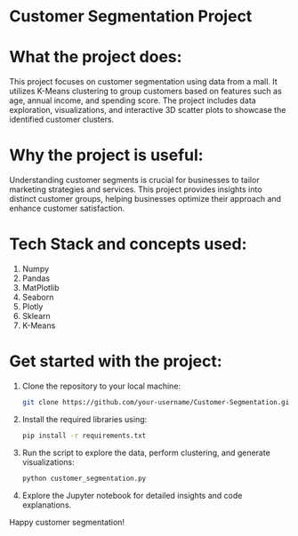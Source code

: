 # Customer Segmentation Project

# What the project does:
This project focuses on customer segmentation using data from a mall. It utilizes K-Means clustering to group customers based on features such as age, annual income, and spending score. The project includes data exploration, visualizations, and interactive 3D scatter plots to showcase the identified customer clusters.

# Why the project is useful:
Understanding customer segments is crucial for businesses to tailor marketing strategies and services. This project provides insights into distinct customer groups, helping businesses optimize their approach and enhance customer satisfaction.

# Tech Stack and concepts used:
1. Numpy
2. Pandas
3. MatPlotlib
4. Seaborn
5. Plotly
6. Sklearn
7. K-Means
   
# Get started with the project:
1. Clone the repository to your local machine:
   ```bash
   git clone https://github.com/your-username/Customer-Segmentation.git
2. Install the required libraries using:
   ```bash
   pip install -r requirements.txt
3. Run the script to explore the data, perform clustering, and generate visualizations:
   ```bash
   python customer_segmentation.py
4. Explore the Jupyter notebook for detailed insights and code explanations.


Happy customer segmentation!

